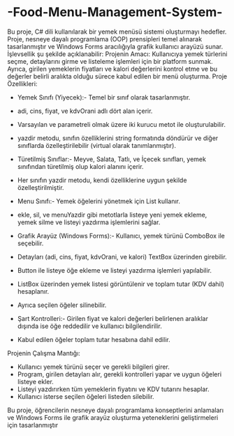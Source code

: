 # -Food-Menu-Management-System-

Bu proje, C# dili kullanılarak bir yemek menüsü sistemi oluşturmayı hedefler. Proje, nesneye dayalı programlama (OOP) prensipleri temel alınarak tasarlanmıştır ve Windows Forms aracılığıyla grafik kullanıcı arayüzü sunar. İşlevsellik şu şekilde açıklanabilir:
Projenin Amacı:
Kullanıcıya yemek türlerini seçme, detaylarını girme ve listeleme işlemleri için bir platform sunmak. Ayrıca, girilen yemeklerin fiyatları ve kalori değerlerini kontrol etme ve bu değerler belirli aralıkta olduğu sürece kabul edilen bir menü oluşturma.
Proje Özellikleri:
- Yemek Sınıfı (Yiyecek):- Temel bir sınıf olarak tasarlanmıştır.
- adi, cins, fiyat, ve kdvOrani adlı dört alan içerir.
- Varsayılan ve parametreli olmak üzere iki kurucu metot ile oluşturulabilir.
- yazdir metodu, sınıfın özelliklerini string formatında döndürür ve diğer sınıflarda özelleştirilebilir (virtual olarak tanımlanmıştır).

- Türetilmiş Sınıflar:- Meyve, Salata, Tatlı, ve İçecek sınıfları, yemek sınıfından türetilmiş olup kalori alanını içerir.
- Her sınıfın yazdir metodu, kendi özelliklerine uygun şekilde özelleştirilmiştir.

- Menu Sınıfı:- Yemek öğelerini yönetmek için List<yiyecek> kullanır.
- ekle, sil, ve menuYazdir gibi metotlarla listeye yeni yemek ekleme, yemek silme ve listeyi yazdırma işlemlerini sağlar.

- Grafik Arayüz (Windows Forms):- Kullanıcı, yemek türünü ComboBox ile seçebilir.
- Detayları (adi, cins, fiyat, kdvOrani, ve kalori) TextBox üzerinden girebilir.
- Button ile listeye öğe ekleme ve listeyi yazdırma işlemleri yapılabilir.
- ListBox üzerinden yemek listesi görüntülenir ve toplam tutar (KDV dahil) hesaplanır.
- Ayrıca seçilen öğeler silinebilir.

- Şart Kontrolleri:- Girilen fiyat ve kalori değerleri belirlenen aralıklar dışında ise öğe reddedilir ve kullanıcı bilgilendirilir.
- Kabul edilen öğeler toplam tutar hesabına dahil edilir.


Projenin Çalışma Mantığı:
- Kullanıcı yemek türünü seçer ve gerekli bilgileri girer.
- Program, girilen detayları alır, gerekli kontrolleri yapar ve uygun öğeleri listeye ekler.
- Listeyi yazdırırken tüm yemeklerin fiyatını ve KDV tutarını hesaplar.
- Kullanıcı isterse seçilen öğeleri listeden silebilir.

Bu proje, öğrencilerin nesneye dayalı programlama konseptlerini anlamaları ve Windows Forms ile grafik arayüz oluşturma yeteneklerini geliştirmeleri için tasarlanmıştır
